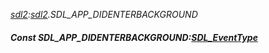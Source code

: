 _[sdl2](../../modules/sdl2/sdl2-module.md):[sdl2](../../modules/sdl2/sdl2-module.md).SDL\_APP\_DIDENTERBACKGROUND_
##### Const SDL\_APP\_DIDENTERBACKGROUND:[SDL_EventType](../../modules/sdl2/sdl2-sdl_eventtype.md)
